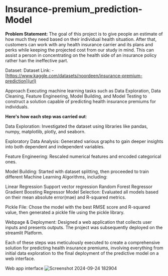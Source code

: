 # Insurance-premium_prediction-Model

**Problem Statement:**
The goal of this project is to give people an estimate of how much they need based on
their individual health situation. After that, customers can work with any health
insurance carrier and its plans and perks while keeping the projected cost from our
study in mind. This can assist a person in concentrating on the health side of an
insurance policy rather han the ineffective part.

Dataset:
Dataset Link: - [https://www.kaggle.com/datasets/noordeen/insurance-premium-prediction](url)

Approach
Executing machine learning tasks such as Data Exploration, Data Cleaning, Feature Engineering, Model Building, and Model Testing to construct a solution capable of predicting health insurance premiums for individuals.

**Here's how each step was carried out**:

Data Exploration: Investigated the dataset using libraries like pandas, numpy, matplotlib, plotly, and seaborn.

Exploratory Data Analysis: Generated various graphs to gain deeper insights into both dependent and independent variables.

Feature Engineering: Rescaled numerical features and encoded categorical ones.

Model Building: Started with dataset splitting, then proceeded to train different Machine Learning Algorithms, including:

Linear Regression
Support vector regression
Random Forest Regressor
Gradient Boosting Regressor
Model Selection: Evaluated all models based on their mean absolute error(mae) and R-squared metrics.

Pickle File: Chose the model with the best RMSE score and R-squared value, then generated a pickle file using the pickle library.

Webpage & Deployment: Designed a web application that collects user inputs and presents outputs. The project was subsequently deployed on the streamlit Platform.

Each of these steps was meticulously executed to create a comprehensive solution for predicting health insurance premiums, involving everything from initial data exploration to the final deployment of the predictive model on a web interface.

Web app interface
![Screenshot 2024-09-24 182904](https://github.com/user-attachments/assets/2ce8eff3-9674-4350-8132-1defb464a875)



